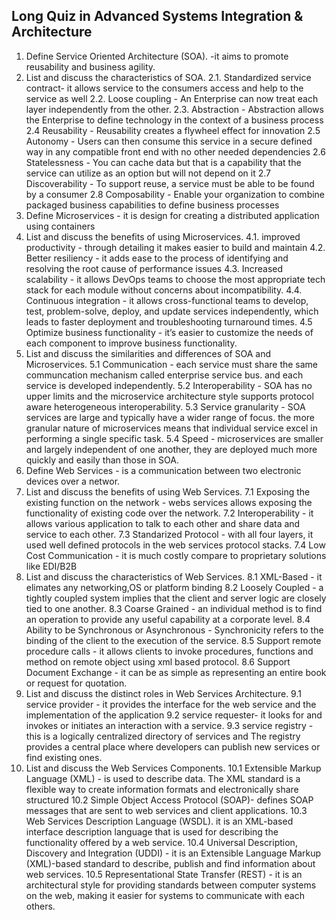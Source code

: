 ## Long Quiz in Advanced Systems Integration & Architecture
1. Define Service Oriented Architecture (SOA).
-it aims to promote reusability and business agility.
2. List and discuss the characteristics of SOA.
2.1. Standardized service contract- it allows service to the consumers access and help to the service as well 
2.2. Loose coupling - An Enterprise can now treat each layer independently from the other. 
2.3. Abstraction - Abstraction allows the Enterprise to define technology in the context of a business process 
2.4 Reusability - Reusability creates a flywheel effect for innovation 
2.5 Autonomy - Users can then consume this service in a secure defined way in any compatible front end with no other needed dependencies 
2.6 Statelessness - You can cache data but that is a capability that the service can utilize as an option but will not depend on it 
2.7 Discoverability - To support reuse, a service must be able to be found by a consumer 
2.8 Composability - Enable your organization to combine packaged business capabilities to define business processes
3. Define Microservices - it is design for creating a distributed application using containers
4. List and discuss the benefits of using Microservices.
4.1. improved productivity - through detailing it makes easier to build and maintain 
4.2. Better resiliency - it adds ease to the process of identifying and resolving the root cause of performance issues 
4.3. Increased scalability - it allows DevOps teams to choose the most appropriate tech stack for each module without concerns about incompatibility. 
4.4. Continuous integration - it allows cross-functional teams to develop, test, problem-solve, deploy, and update services independently, which leads to faster deployment and troubleshooting turnaround times. 
4.5 Optimize business functionality - it’s easier to customize the needs of each component to improve business functionality.
5. List and discuss the similarities and differences of SOA and Microservices.
5.1 Communication - each service must share the same communcation mechanism called enterprise service bus. and each service is developed independently.
5.2 Interoperability - SOA has no upper limits and the microservice architecture style supports protocol aware heterogeneous interoperability.
5.3 Service granularity - SOA services are large and typically have a wider range of focus. the more granular nature of microservices means that individual service excel in performing a single specific task.
5.4 Speed - microservices are smaller and largely independent of one another, they are deployed much more quickly and easily than those in SOA.
6. Define Web Services - is a communication between two electronic devices over a networ.
7. List and discuss the benefits of using Web Services.
7.1 Exposing the existing function on the network - webs services allows exposing the functionality of existing code over the network. 
7.2 Interoperability - it allows various application to talk to each other and share data and service to each other.
7.3 Standarized Protocol - with all four layers, it used well defined protocols in the web services protocol stacks.
7.4 Low Cost Communication - it is much costly compare to proprietary solutions like EDI/B2B
8. List and discuss the characteristics of Web Services.
8.1 XML-Based - it elimates any networking,OS or platform binding
8.2 Loosely Coupled - a tightly coupled system implies that the client and server logic are closely tied to one another.
8.3 Coarse Grained - an individual method is to find an operation to provide any useful capability at a corporate level.
8.4 Ability to be Synchronous or Asynchronous - Synchronicity refers to the binding of the client to the execution of the service.
8.5 Support remote procedure calls - it allows clients to invoke procedures, functions and method on remote object using xml based protocol.
8.6 Support Document Exchange - it can be as simple as representing an entire book or request for quotation.
9. List and discuss the distinct roles in Web Services Architecture.
9.1 service provider - it provides the interface for the web service and the implementation of the application
9.2 service requester- it looks for and invokes or initiates an interaction with a service.
9.3 service registry - this is a logically centralized directory of services and The registry provides a central place where developers can publish new services or find existing ones.
10. List and discuss the Web Services Components.
10.1 Extensible Markup Language (XML) -  is used to describe data. The XML standard is a flexible way to create information formats and electronically share structured
10.2 Simple Object Access Protocol (SOAP)-  defines SOAP messages that are sent to web services and client applications.
10.3 Web Services Description Language (WSDL). it is an XML-based interface description language that is used for describing the functionality offered by a web service.
10.4 Universal Description, Discovery and Integration (UDDI) - it is an Extensible Language Markup (XML)-based standard to describe, publish and find information about web services.
10.5 Representational State Transfer (REST) - it is an architectural style for providing standards between computer systems on the web, making it easier for systems to communicate with each others.